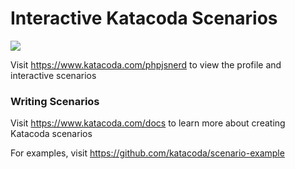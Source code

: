 # Interactive Katacoda Scenarios

[![](http://shields.katacoda.com/katacoda/phpjsnerd/count.svg)](https://www.katacoda.com/phpjsnerd "Get your profile on Katacoda.com")

Visit https://www.katacoda.com/phpjsnerd to view the profile and interactive scenarios

### Writing Scenarios
Visit https://www.katacoda.com/docs to learn more about creating Katacoda scenarios

For examples, visit https://github.com/katacoda/scenario-example
